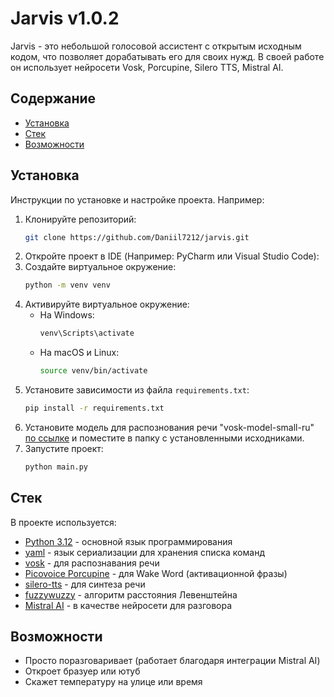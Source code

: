 # Jarvis v1.0.2

Jarvis - это небольшой голосовой ассистент с открытым исходным кодом, что позволяет дорабатывать его для своих нужд. В своей работе он использует нейросети Vosk, Porcupine, Silero TTS, Mistral AI.

## Содержание

- [Установка](#установка)
- [Стек](#стек)
- [Возможности](#возможности)

## Установка

Инструкции по установке и настройке проекта. Например:

1. Клонируйте репозиторий:
    ```bash
    git clone https://github.com/Daniil7212/jarvis.git
    ```
2. Откройте проект в IDE (Например: PyCharm или Visual Studio Code):
3. Создайте виртуальное окружение:
    ```bash
    python -m venv venv
    ```
4. Активируйте виртуальное окружение:
    - На Windows:
        ```bash
        venv\Scripts\activate
        ```
    - На macOS и Linux:
        ```bash
        source venv/bin/activate
        ```
5. Установите зависимости из файла `requirements.txt`:
    ```bash
    pip install -r requirements.txt
    ```
6. Установите модель для распознования речи "vosk-model-small-ru" [по ссылке](https://github.com/alphacep/vosk-space/blob/master/models.md) и поместите в папку с установленными исходниками.
7. Запустите проект:
    ```bash
    python main.py
    ```
   
## Стек

В проекте используется:
- [Python 3.12](https://www.python.org/) - основной язык программирования
- [yaml](https://ru.wikipedia.org/wiki/YAML) - язык сериализации для хранения списка команд
- [vosk](https://github.com/alphacep/vosk-space) - для распознавания речи
- [Picovoice Porcupine](https://console.picovoice.ai/ppn) - для Wake Word (активационной фразы)
- [silero-tts](https://github.com/snakers4/silero-models) - для синтеза речи
- [fuzzywuzzy](https://pypi.org/project/fuzzywuzzy/) - алгоритм расстояния Левенштейна
- [Mistral AI](https://mistral.ai/) - в качестве нейросети для разговора

## Возможности

- Просто поразговаривает (работает благодаря интеграции Mistral AI)
- Откроет бразуер или ютуб
- Скажет температуру на улице или время
